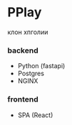 # PPlay
клон хпголии

### backend
  - Python (fastapi)
  - Postgres
  - NGINX

### frontend
  - SPA (React)
